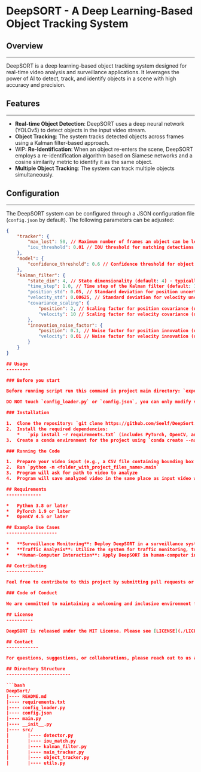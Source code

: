 # DeepSORT - A Deep Learning-Based Object Tracking System

## Overview
------------

DeepSORT is a deep learning-based object tracking system designed for real-time video analysis and surveillance applications. It leverages the power of AI to detect, track, and identify objects in a scene with high accuracy and precision.

## Features
------------

*   **Real-time Object Detection**: DeepSORT uses a deep neural network (YOLOv5) to detect objects in the input video stream.
*   **Object Tracking**: The system tracks detected objects across frames using a Kalman filter-based approach.
*   WIP: **Re-Identification**: When an object re-enters the scene, DeepSORT employs a re-identification algorithm based on Siamese networks and a cosine similarity metric to identify it as the same object.
*   **Multiple Object Tracking**: The system can track multiple objects simultaneously.

## Configuration
-----------------

The DeepSORT system can be configured through a JSON configuration file (`config.json` by default). The following parameters can be adjusted:

```json
{
    "tracker": {
        "max_lost": 50, // Maximum number of frames an object can be lost before being considered as permanently lost (default: 50)
        "iou_threshold": 0.01 // IOU threshold for matching detections to tracklets (default: 0.01)
    },
    "model": {
        "confidence_threshold": 0.6 // Confidence threshold for object detection (default: 0.6)
    },
    "kalman_filter": {
        "state_dim": 4, // State dimensionality (default: 4) - typically used to model position and velocity
        "time_step": 1.0, // Time step of the Kalman filter (default: 1.0) - in seconds
        "position_std": 0.05, // Standard deviation for position uncertainty (default: 0.05)
        "velocity_std": 0.00625, // Standard deviation for velocity uncertainty (default: 0.00625)
        "covariance_scaling": {
            "position": 2, // Scaling factor for position covariance (default: 2)
            "velocity": 10 // Scaling factor for velocity covariance (default: 10)
        },
        "innovation_noise_factor": {
            "position": 0.1, // Noise factor for position innovation (default: 0.1)
            "velocity": 0.01 // Noise factor for velocity innovation (default: 0.01)
        }
    }
}

## Usage
---------

### Before you start

Before running script run this command in project main directory: `export QT_QPA_PLATFORM=offscreen`

DO NOT touch `config_loader.py` or `config.json`, you can only modify values of each parameter in `config.json`

### Installation

1.  Clone the repository: `git clone https://github.com/Seelf/DeepSort.git`
2.  Install the required dependencies:
    *   `pip install -r requirements.txt` (includes PyTorch, OpenCV, and other dependencies)
3.  Create a conda environment for the project using `conda create --name deepsort python=3.8`

### Running the Code

1.  Prepare your video input (e.g., a CSV file containing bounding box coordinates)
2.  Run `python -m <folder_with_project_files_name>.main`
3.  Program will ask for path to video to analyze
4.  Program will save analyzed video in the same place as input video with extension '_output.avi'

## Requirements
-------------

*   Python 3.8 or later
*   PyTorch 1.9 or later
*   OpenCV 4.5 or later

## Example Use Cases
-------------------

*   **Surveillance Monitoring**: Deploy DeepSORT in a surveillance system to detect and track individuals across a scene.
*   **Traffic Analysis**: Utilize the system for traffic monitoring, tracking vehicles, pedestrians, and other objects.
*   **Human-Computer Interaction**: Apply DeepSORT in human-computer interaction applications, such as gesture recognition and hand tracking.

## Contributing
--------------

Feel free to contribute to this project by submitting pull requests or reporting issues. We welcome contributions from the community!

### Code of Conduct

We are committed to maintaining a welcoming and inclusive environment for all contributors. Please see our [Code of Conduct](./CODE_OF_CONDUCT.md) for more information.

## License
----------

DeepSORT is released under the MIT License. Please see [LICENSE](./LICENSE) for details.

## Contact
------------

For questions, suggestions, or collaborations, please reach out to us at <your email address>.

## Directory Structure
------------------------

```bash
DeepSort/
|---- README.md
|---- requirements.txt
|---- config_loader.py
|---- config.json
|---- main.py
|---- __init__.py
|---- src/
|       |---- detector.py
|       |---- iou_match.py
|       |---- kalman_filter.py
|       |---- main_tracker.py
|       |---- object_tracker.py
|       |---- utils.py
